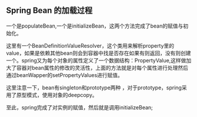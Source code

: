 ## **Spring Bean 的加载过程**

一个是populateBean,一个是initializeBean，这两个方法完成了bean的赋值与初始化。

这里有一个BeanDefinitionValueResolver，这个类用来解析property里的value，如果是依赖其他bean则会到容器中找是否存在如果有则返回，没有则创建一个。spring又为每个对象的属性定义了一个数据结构：PropertyValue,这样做加大了容器对bean属性的修改的灵活性，上面的方法就是对每个属性进行处理然后通过beanWapper的setPropertyValues进行赋值。

这里注意一下，bean有singleton和prototype两种 ，对于prototype，spring采用了原型模式，使用对象的deepcopy。

至此，spring完成了对实例的赋值，然后就是调用initializeBean;